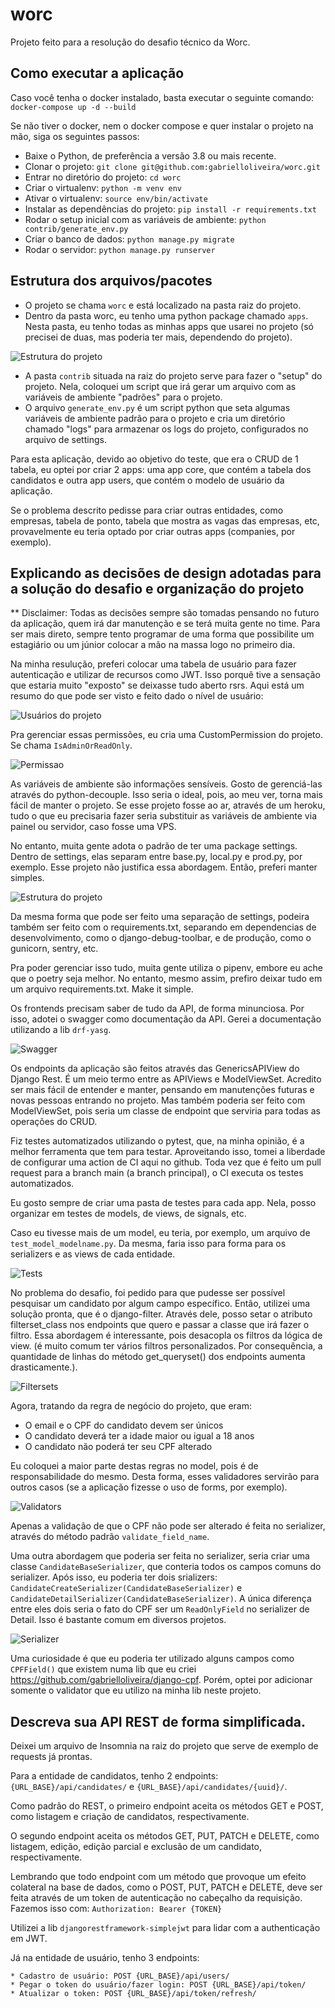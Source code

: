 # worc

Projeto feito para a resolução do desafio técnico da Worc.

## Como executar a aplicação

Caso você tenha o docker instalado, basta executar o seguinte comando:
`docker-compose up -d --build`

Se não tiver o docker, nem o docker compose e quer instalar o projeto na mão, siga os seguintes passos:

- Baixe o Python, de preferência a versão 3.8 ou mais recente.
- Clonar o projeto: `git clone git@github.com:gabrielloliveira/worc.git`
- Entrar no diretório do projeto: `cd worc`
- Criar o virtualenv: `python -m venv env`
- Ativar o virtualenv: `source env/bin/activate`
- Instalar as dependências do projeto: `pip install -r requirements.txt`
- Rodar o setup inicial com as variáveis de ambiente: `python contrib/generate_env.py`
- Criar o banco de dados: `python manage.py migrate`
- Rodar o servidor: `python manage.py runserver`

## Estrutura dos arquivos/pacotes

- O projeto se chama `worc` e está localizado na pasta raiz do projeto.
- Dentro da pasta worc, eu tenho uma python package chamado `apps`. Nesta pasta, eu tenho todas as minhas apps 
que usarei no projeto (só precisei de duas, mas poderia ter mais, dependendo do projeto).

![Estrutura do projeto](prints/tree.png "Estrutura do projeto")

- A pasta `contrib` situada na raiz do projeto serve para fazer o "setup" do projeto. Nela,
coloquei um script que irá gerar um arquivo com as variáveis de ambiente "padrões" para o projeto.
- O arquivo `generate_env.py` é um script python que seta algumas variáveis de ambiente padrão para o projeto e cria 
um diretório chamado "logs" para armazenar os logs do projeto, configurados no arquivo de settings.

Para esta aplicação, devido ao objetivo do teste, que era o CRUD de 1 tabela, eu optei por criar 2 apps: uma app core,
que contém a tabela dos candidatos e outra app users, que contém o modelo de usuário da aplicação.

Se o problema descrito pedisse para criar outras entidades, como empresas, tabela de ponto, tabela que mostra 
as vagas das empresas, etc, provavelmente eu teria optado
por criar outras apps (companies, por exemplo).

## Explicando as decisões de design adotadas para a solução do desafio e organização do projeto

** Disclaimer: Todas as decisões sempre são tomadas pensando no futuro da aplicação, quem irá dar manutenção e 
se terá muita gente no time. Para ser mais direto, sempre tento programar de uma forma que possibilite um estagiário 
ou um júnior colocar a mão na massa logo no primeiro dia.

Na minha resulução, preferi colocar uma tabela de usuário para fazer autenticação e utilizar de recursos como JWT. Isso
porquê tive a sensação que estaria muito "exposto" se deixasse tudo aberto rsrs. Aqui está um resumo do que pode ser 
visto e feito dado o nível de usuário:

![Usuários do projeto](prints/user-case.png "Usuários do projeto")

Pra gerenciar essas permissões, eu cria uma CustomPermission do projeto. Se chama `IsAdminOrReadOnly`.

![Permissao](prints/permission.png "Permissão de usuário")

As variáveis de ambiente são informações sensíveis. Gosto de gerenciá-las através do python-decouple.
Isso seria o ideal, pois, ao meu ver, torna mais fácil de manter o projeto. Se esse projeto
fosse ao ar, através de um heroku, tudo o que eu precisaria fazer seria substituir as variáveis de ambiente via painel
ou servidor, caso fosse uma VPS.

No entanto, muita gente adota o padrão de ter uma package settings. Dentro de settings, elas separam entre base.py, 
local.py e prod.py, por exemplo. Esse projeto não justifica essa abordagem. Então, preferi manter simples.

![Estrutura do projeto](prints/settings.png "Estrutura do projeto")

Da mesma forma que pode ser feito uma separação de settings, podeira também ser feito com o requirements.txt, separando
em dependencias de desenvolvimento, como o django-debug-toolbar, e de produção, como o gunicorn, sentry, etc.

Pra poder gerenciar isso tudo, muita gente utiliza o pipenv, embore eu ache que o poetry seja melhor. No entanto, 
mesmo assim, prefiro deixar tudo em um arquivo requirements.txt. Make it simple.

Os frontends precisam saber de tudo da API, de forma minunciosa. Por isso, adotei o swagger como documentação da API. 
Gerei a documentação utilizando a lib `drf-yasg`.

![Swagger](prints/swagger.png "Swagger")

Os endpoints da aplicação são feitos através das GenericsAPIView do Django Rest. É um meio termo entre as 
APIViews e ModelViewSet. Acredito ser mais fácil de entender e manter, pensando em manutenções futuras e novas 
pessoas entrando no projeto. Mas também poderia ser feito com ModelViewSet, pois seria um classe de endpoint que 
serviria para todas as operações do CRUD.

Fiz testes automatizados utilizando o pytest, que, na minha opinião, é a melhor ferramenta que tem para testar.
Aproveitando isso, tomei a liberdade de configurar uma action de CI aqui no github. Toda vez que é feito um pull
request para a branch main (a branch principal), o CI executa os testes automatizados.

Eu gosto sempre de criar uma pasta de testes para cada app. Nela, posso organizar em testes de models, de views, 
de signals, etc.

Caso eu tivesse mais de um model, eu teria, por exemplo, um arquivo de `test_model_modelname.py`. Da mesma, faria isso 
para forma para os serializers e as views de cada entidade.

![Tests](prints/tests.png "Tests")

No problema do desafio, foi pedido para que pudesse ser possível pesquisar um candidato por algum campo específico.
Então, utilizei uma solução pronta, que é o django-filter. Através dele, posso setar o atributo filterset_class 
nos endpoints que quero e passar a classe que irá fazer o filtro. Essa abordagem é interessante, pois desacopla os 
filtros da lógica de view. (é muito comum ter vários filtros personalizados. Por consequência, a quantidade de linhas 
do método get_queryset() dos endpoints aumenta drasticamente.).

![Filtersets](prints/filtersets.png "Filtersets")

Agora, tratando da regra de negócio do projeto, que eram:
- O email e o CPF do candidato devem ser únicos
- O candidato deverá ter a idade maior ou igual a 18 anos
- O candidato não poderá ter seu CPF alterado

Eu coloquei a maior parte destas regras no model, pois é de responsabilidade do mesmo. Desta forma, esses validadores
servirão para outros casos (se a aplicação fizesse o uso de forms, por exemplo).

![Validators](prints/validators.png "Validators")

Apenas a validação de que o CPF não pode ser alterado é feita no serializer, através do método padrão 
`validate_field_name`.

Uma outra abordagem que poderia ser feita no serializer, seria criar uma classe `CandidateBaseSerializer`, que conteria
todos os campos comuns do serializer. Após isso, eu poderia ter dois srializers: 
`CandidateCreateSerializer(CandidateBaseSerializer)` e `CandidateDetailSerializer(CandidateBaseSerializer)`. A 
única diferença entre eles dois seria o fato do CPF ser um `ReadOnlyField` no serializer de Detail. Isso é bastante 
comum em diversos projetos.

![Serializer](prints/serializer.png "Serializer")

Uma curiosidade é que eu poderia ter utilizado alguns campos como `CPFField()` que existem numa lib que eu 
criei https://github.com/gabrielloliveira/django-cpf.
Porém, optei por adicionar somente o validator que eu utilizo na minha lib neste projeto.

## Descreva sua API REST de forma simplificada.

Deixei um arquivo de Insomnia na raiz do projeto que serve de exemplo de requests já prontas.

Para a entidade de candidatos, tenho 2 endpoints:
`{URL_BASE}/api/candidates/` e `{URL_BASE}/api/candidates/{uuid}/`.

Como padrão do REST, o primeiro endpoint aceita os métodos GET e POST, como listagem e 
criação de candidatos, respectivamente.

O segundo endpoint aceita os métodos GET, PUT, PATCH e DELETE, como listagem, edição, edição parcial e exclusão de um 
candidato, respectivamente.

Lembrando que todo endpoint com um método que provoque um efeito colateral na base de dados, como o POST, PUT, 
PATCH e DELETE, deve ser feita através de um token de autenticação no cabeçalho da requisição.
Fazemos isso com:
`Authorization: Bearer {TOKEN}`

Utilizei a lib `djangorestframework-simplejwt` para lidar com a authenticação em JWT.

Já na entidade de usuário, tenho 3 endpoints:

    * Cadastro de usuário: POST {URL_BASE}/api/users/
    * Pegar o token do usuário/fazer login: POST {URL_BASE}/api/token/
    * Atualizar o token: POST {URL_BASE}/api/token/refresh/

